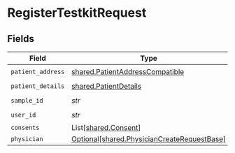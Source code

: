 # RegisterTestkitRequest


## Fields

| Field                                                                                            | Type                                                                                             | Required                                                                                         | Description                                                                                      |
| ------------------------------------------------------------------------------------------------ | ------------------------------------------------------------------------------------------------ | ------------------------------------------------------------------------------------------------ | ------------------------------------------------------------------------------------------------ |
| `patient_address`                                                                                | [shared.PatientAddressCompatible](../../models/shared/patientaddresscompatible.md)               | :heavy_check_mark:                                                                               | N/A                                                                                              |
| `patient_details`                                                                                | [shared.PatientDetails](../../models/shared/patientdetails.md)                                   | :heavy_check_mark:                                                                               | N/A                                                                                              |
| `sample_id`                                                                                      | *str*                                                                                            | :heavy_check_mark:                                                                               | N/A                                                                                              |
| `user_id`                                                                                        | *str*                                                                                            | :heavy_check_mark:                                                                               | N/A                                                                                              |
| `consents`                                                                                       | List[[shared.Consent](../../models/shared/consent.md)]                                           | :heavy_minus_sign:                                                                               | N/A                                                                                              |
| `physician`                                                                                      | [Optional[shared.PhysicianCreateRequestBase]](../../models/shared/physiciancreaterequestbase.md) | :heavy_minus_sign:                                                                               | N/A                                                                                              |